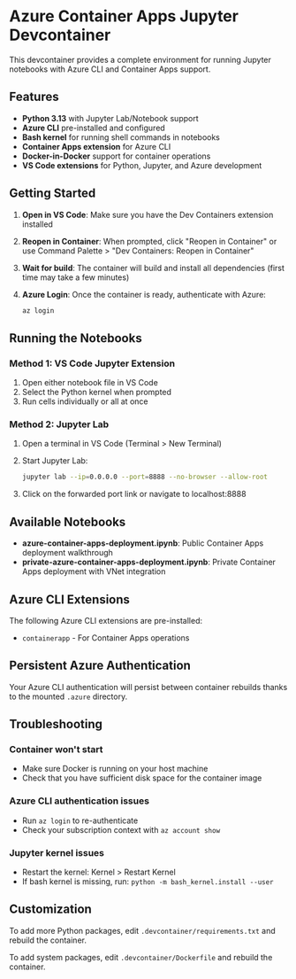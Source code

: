 # Azure Container Apps Jupyter Devcontainer

This devcontainer provides a complete environment for running Jupyter notebooks with Azure CLI and Container Apps support.

## Features

- **Python 3.13** with Jupyter Lab/Notebook support
- **Azure CLI** pre-installed and configured
- **Bash kernel** for running shell commands in notebooks
- **Container Apps extension** for Azure CLI
- **Docker-in-Docker** support for container operations
- **VS Code extensions** for Python, Jupyter, and Azure development

## Getting Started

1. **Open in VS Code**: Make sure you have the Dev Containers extension installed
2. **Reopen in Container**: When prompted, click "Reopen in Container" or use Command Palette > "Dev Containers: Reopen in Container"
3. **Wait for build**: The container will build and install all dependencies (first time may take a few minutes)
4. **Azure Login**: Once the container is ready, authenticate with Azure:

   ```bash
   az login
   ```

## Running the Notebooks

### Method 1: VS Code Jupyter Extension

1. Open either notebook file in VS Code
2. Select the Python kernel when prompted
3. Run cells individually or all at once

### Method 2: Jupyter Lab

1. Open a terminal in VS Code (Terminal > New Terminal)
2. Start Jupyter Lab:

   ```bash
   jupyter lab --ip=0.0.0.0 --port=8888 --no-browser --allow-root
   ```

3. Click on the forwarded port link or navigate to localhost:8888

## Available Notebooks

- **azure-container-apps-deployment.ipynb**: Public Container Apps deployment walkthrough
- **private-azure-container-apps-deployment.ipynb**: Private Container Apps deployment with VNet integration

## Azure CLI Extensions

The following Azure CLI extensions are pre-installed:

- `containerapp` - For Container Apps operations

## Persistent Azure Authentication

Your Azure CLI authentication will persist between container rebuilds thanks to the mounted `.azure` directory.

## Troubleshooting

### Container won't start

- Make sure Docker is running on your host machine
- Check that you have sufficient disk space for the container image

### Azure CLI authentication issues

- Run `az login` to re-authenticate
- Check your subscription context with `az account show`

### Jupyter kernel issues

- Restart the kernel: Kernel > Restart Kernel
- If bash kernel is missing, run: `python -m bash_kernel.install --user`

## Customization

To add more Python packages, edit `.devcontainer/requirements.txt` and rebuild the container.

To add system packages, edit `.devcontainer/Dockerfile` and rebuild the container.
